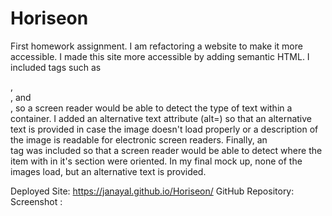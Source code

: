 # Horiseon
First homework assignment. I am refactoring a website to make it more accessible. 
I made this site more accessible by adding semantic HTML. I included tags such as <nav>, <summary>, and <footer>, so a screen reader would be able to detect the type of text within a container. I added an alternative text attribute (alt=) so that an alternative text is provided in case the image doesn't load properly or a description of the image is readable for electronic screen readers. Finally, an <aside> tag was included so that a screen reader would be able to detect where the item with in it's section were oriented. In my final mock up, none of the images load, but an alternative text is provided. 


Deployed Site: https://janayal.github.io/Horiseon/
GitHub Repository: 
Screenshot : 